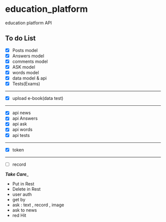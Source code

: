 # education_platform
education platform API

## To do List

* [x] Posts model
* [x] Answers model
* [x] comments model
* [x] ASK model
* [x] words model
* [x] data model & api
* [x] Tests(Exams)
-------------------
* [x] upload e-book(data test)
---------------------
* [x] api news
* [x] api Answers
* [x] api ask
* [x] api words
* [x] api tests
-----------------------
* [x] token
--------------------------
* [ ] record

_________Take Care__________

* Put in Rest 
* Delete in Rest
* user auth
* get by
* ask : text , record , image
* ask to  news
* red Hit
